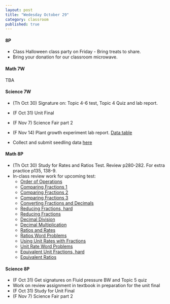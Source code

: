 ```yaml
---
layout: post
title: "Wedesday October 29"
category: classroom
published: true
---
```


#### 8P
* Class Halloween class party on Friday - Bring treats to share.
* Bring your donation for our classroom microwave. 

#### Math 7W
TBA
  
#### Science 7W
* (Th Oct 30) Signature on: Topic 4-6 test, Topic 4 Quiz and lab report.
* (F Oct 31) Unit Final

* (F Nov 7) Science Fair part 2
* (F Nov 14) Plant growth experiment lab report. [Data table](https://www.dropbox.com/s/sosqormxox53y8g/Bean%20Germination%20Experiment%20Observations%20Template%20Data%20Tables.docx?dl=0)
* Collect and submit seedling data <a href="https://docs.google.com/forms/d/1DUgvRAGTHILEdfDDjH2rZ5reEZsO546p3wTkfYfDe_w/viewform?usp=send_form">here</a>

#### Math 8P
* (Th Oct 30) Study for Rates and Ratios Test. Review p280-282. For extra practice p135, 138-9.
* In-class review work for upcoming test:
  - [Order of Operations](https://www.dropbox.com/s/lpnccb995l72093/WS%20Order%20of%20Operations.pdf?dl=0)
  - [Comparing Fractions 1](https://www.dropbox.com/s/92hevsedb2jf9db/WS%20Greater%20Fractions%20Decimals.pdf?dl=0)
  - [Comparing Fractions 2](https://www.dropbox.com/s/gphej8pjv9n1rpp/WS%20Fractions%20Comparing%20Denom%20Num.pdf?dl=0)
  - [Comparing Fractions 3](https://www.dropbox.com/s/htvr4dudhljuqyz/WS%20Fractions%20Comparing.pdf?dl=0)
  - [Converting Fractions and Decimals](https://www.dropbox.com/s/d8h06f2rb9mjthq/WS%20Converting%20Fractions%20Decimals.pdf?dl=0)
  - [Reducing Fractions, hard](https://www.dropbox.com/s/l1kcly75404osq0/WS%20Reduce%20Fractions%20-%20Hard.pdf?dl=0)
  - [Reducing Fractions](https://www.dropbox.com/s/ilf7vcy7s29ub44/WS%20Reduce%20Fractions%20-%20Medium.pdf?dl=0)
  - [Decimal Division](https://www.dropbox.com/s/k7gc7jxsj8v98uj/WS%20Division%20Decimal.pdf?dl=0)
  - [Decimal Multiplication](https://www.dropbox.com/s/wduizapclx1rl8m/WS%20Multiplication%20Decimals.pdf?dl=0)
  - [Ratios and Rates](https://www.dropbox.com/s/i9ylcjfqnw31h4y/WS%20Ratios%20Rates.pdf?dl=0)
  - [Ratios Word Problems](https://www.dropbox.com/s/3m5rjzin2iurd09/WS%20Ratios%20Word%20Problems.pdf?dl=0)
  - [Using Unit Rates with Fractions](https://www.dropbox.com/s/hdxy62bo489qqml/WS%20Using%20Units%20Rates%20with%20Fractions.pdf?dl=0)
  - [Unit Rate Word Problems](https://www.dropbox.com/s/crjj3ki85rohhsn/WS%20Understanding%20Unit%20Rate.pdf?dl=0)
  - [Equivalent Unit Fractions, hard](https://www.dropbox.com/s/u0mjxk4osht5voc/WS%20Finding%20Equivalent%20Unit%20Fraction%20with%20Fractions.pdf?dl=0)
  - [Equivalent Ratios](https://www.dropbox.com/s/ag2deahyykbu6kb/WS%20Creating%20Equivalent%20Ratios.pdf?dl=0)

#### Science 8P
* (F Oct 31) Get signatures on Fluid pressure BW and Topic 5 quiz
* Work on review assignment in textbook in preparation for the unit final
* (F Oct 31) Study for Unit Final
* (F Nov 7) Science Fair part 2
